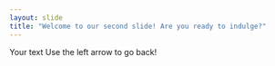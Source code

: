 ```yaml
---
layout: slide
title: "Welcome to our second slide! Are you ready to indulge?"
---
```

Your text
Use the left arrow to go back!

